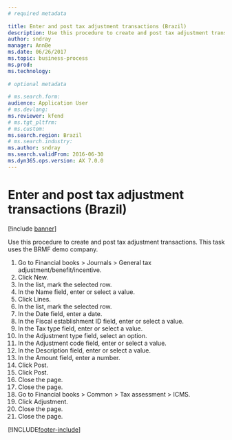 ```yaml
--- 
# required metadata 
 
title: Enter and post tax adjustment transactions (Brazil)
description: Use this procedure to create and post tax adjustment transactions. 
author: sndray
manager: AnnBe 
ms.date: 06/26/2017
ms.topic: business-process 
ms.prod:  
ms.technology:  
 
# optional metadata 
 
# ms.search.form:   
audience: Application User 
# ms.devlang:  
ms.reviewer: kfend
# ms.tgt_pltfrm:  
# ms.custom:  
ms.search.region: Brazil
# ms.search.industry: 
ms.author: sndray
ms.search.validFrom: 2016-06-30 
ms.dyn365.ops.version: AX 7.0.0 
---
```

# Enter and post tax adjustment transactions (Brazil)

[!include [banner](../../includes/banner.md)]

Use this procedure to create and post tax adjustment transactions. This task uses the BRMF demo company.

1. Go to Financial books > Journals > General tax adjustment/benefit/incentive.
2. Click New.
3. In the list, mark the selected row.
4. In the Name field, enter or select a value.
5. Click Lines.
6. In the list, mark the selected row.
7. In the Date field, enter a date.
8. In the Fiscal establishment ID field, enter or select a value.
9. In the Tax type field, enter or select a value.
10. In the Adjustment type field, select an option.
11. In the Adjustment code field, enter or select a value.
12. In the Description field, enter or select a value.
13. In the Amount field, enter a number.
14. Click Post.
15. Click Post.
16. Close the page.
17. Close the page.
18. Go to Financial books > Common > Tax assessment > ICMS.
19. Click Adjustment.
20. Close the page.
21. Close the page.



[!INCLUDE[footer-include](../../../includes/footer-banner.md)]